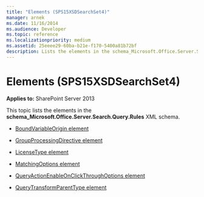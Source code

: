```yaml
---
title: "Elements (SPS15XSDSearchSet4)"
manager: arnek
ms.date: 11/16/2014
ms.audience: Developer
ms.topic: reference
ms.localizationpriority: medium
ms.assetid: 25eeee29-60ba-b21e-f170-5400a81b72bf
description: Lists the elements in the schema_Microsoft.Office.Server.Search.Query.Rules XML schema.
---
```


# Elements (SPS15XSDSearchSet4)

**Applies to:** SharePoint Server 2013

This topic lists the elements in the **schema_Microsoft.Office.Server.Search.Query.Rules** XML schema.

- [BoundVariableOrigin element](boundvariableorigin-element-sps15xsdsearchset4.md)

- [GroupProcessingDirective element](groupprocessingdirective-element-sps15xsdsearchset4.md)

- [LicenseType element](licensetype-element-sps15xsdsearchset4.md)

- [MatchingOptions element](matchingoptions-element-sps15xsdsearchset4.md)

- [QueryActionEnableOnClickThroughOptions element](queryactionenableonclickthroughoptions-element-sps15xsdsearchset4.md)

- [QueryTransformParentType element](querytransformparenttype-element-sps15xsdsearchset4.md)
